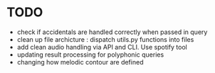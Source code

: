 # TODO
- check if accidentals are handled correctly when passed in query
- clean up file archicture : dispatch utils.py functions into files
- add clean audio handling via API and CLI. Use spotify tool
- updating result processing for polyphonic queries
- changing how melodic contour are defined 